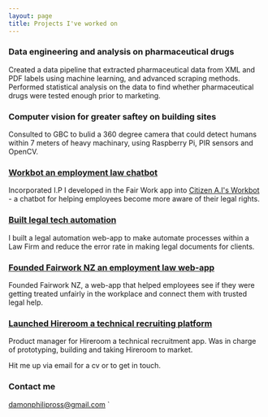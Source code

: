 ```yaml
---
layout: page
title: Projects I've worked on
---
```


### Data engineering and analysis on pharmaceutical drugs

Created a data pipeline that extracted pharmaceutical data from XML and PDF labels using machine learning, and advanced scraping methods. Performed statistical analysis on the data to find whether pharmaceutical drugs were tested enough prior to
marketing.


### Computer vision for greater saftey on building sites

Consulted to GBC to bulid a 360 degree camera that could detect humans within 7 meters of heavy machinary, using Raspberry Pi, PIR sensors and OpenCV.

### [Workbot an employment law chatbot](/citizen-ai)

Incorporated I.P I developed in the Fair Work app into [Citizen A.I's Workbot]('https://workbot.nz/chat') - a chatbot for helping employees become
more aware of their legal rights.

### [Built legal tech automation](/Inhouse-automation)

I built a legal automation web-app to make automate processes within a Law Firm and reduce the error rate in making legal documents for clients.


### [Founded Fairwork NZ an employment law web-app](/fair-work-nz)

Founded Fairwork NZ, a web-app that helped employees see if they were getting treated unfairly in the
workplace and connect them with trusted legal help.

### [Launched Hireroom a technical recruiting platform](/Hireoom)

Product manager for Hireroom a technical recruitment app. Was in charge of prototyping, building and taking Hireroom to market.


Hit me up via email for a cv or to get in touch.
### Contact me

[damonphilipross@gmail.com](mailto:damonphilipross@gmail.com)
`
